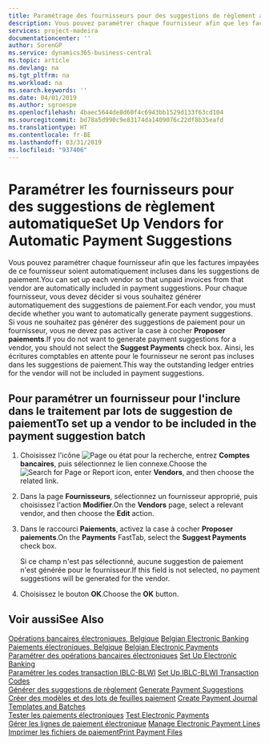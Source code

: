 ```yaml
---
title: Paramétrage des fournisseurs pour des suggestions de règlement automatique
description: Vous pouvez paramétrer chaque fournisseur afin que les factures impayées de ce fournisseur soient automatiquement incluses dans les suggestions de paiement.
services: project-madeira
documentationcenter: ''
author: SorenGP
ms.service: dynamics365-business-central
ms.topic: article
ms.devlang: na
ms.tgt_pltfrm: na
ms.workload: na
ms.search.keywords: ''
ms.date: 04/01/2019
ms.author: sgroespe
ms.openlocfilehash: 4baec5644de8d60f4c6943bb1529d133f63cd104
ms.sourcegitcommit: bd78a5d990c9e83174da1409076c22df8b35eafd
ms.translationtype: HT
ms.contentlocale: fr-BE
ms.lasthandoff: 03/31/2019
ms.locfileid: "937406"
---
```

# <a name="set-up-vendors-for-automatic-payment-suggestions"></a><span data-ttu-id="a6f02-103">Paramétrer les fournisseurs pour des suggestions de règlement automatique</span><span class="sxs-lookup"><span data-stu-id="a6f02-103">Set Up Vendors for Automatic Payment Suggestions</span></span>
<span data-ttu-id="a6f02-104">Vous pouvez paramétrer chaque fournisseur afin que les factures impayées de ce fournisseur soient automatiquement incluses dans les suggestions de paiement.</span><span class="sxs-lookup"><span data-stu-id="a6f02-104">You can set up each vendor so that unpaid invoices from that vendor are automatically included in payment suggestions.</span></span> <span data-ttu-id="a6f02-105">Pour chaque fournisseur, vous devez décider si vous souhaitez générer automatiquement des suggestions de paiement.</span><span class="sxs-lookup"><span data-stu-id="a6f02-105">For each vendor, you must decide whether you want to automatically generate payment suggestions.</span></span> <span data-ttu-id="a6f02-106">Si vous ne souhaitez pas générer des suggestions de paiement pour un fournisseur, vous ne devez pas activer la case à cocher **Proposer paiements**.</span><span class="sxs-lookup"><span data-stu-id="a6f02-106">If you do not want to generate payment suggestions for a vendor, you should not select the **Suggest Payments** check box.</span></span> <span data-ttu-id="a6f02-107">Ainsi, les écritures comptables en attente pour le fournisseur ne seront pas incluses dans les suggestions de paiement.</span><span class="sxs-lookup"><span data-stu-id="a6f02-107">This way the outstanding ledger entries for the vendor will not be included in payment suggestions.</span></span>  

## <a name="to-set-up-a-vendor-to-be-included-in-the-payment-suggestion-batch"></a><span data-ttu-id="a6f02-108">Pour paramétrer un fournisseur pour l'inclure dans le traitement par lots de suggestion de paiement</span><span class="sxs-lookup"><span data-stu-id="a6f02-108">To set up a vendor to be included in the payment suggestion batch</span></span>  

1.  <span data-ttu-id="a6f02-109">Choisissez l'icône ![Page ou état pour la recherche](../../media/ui-search/search_small.png "Page ou état pour la recherche"), entrez **Comptes bancaires**, puis sélectionnez le lien connexe.</span><span class="sxs-lookup"><span data-stu-id="a6f02-109">Choose the ![Search for Page or Report](../../media/ui-search/search_small.png "Search for Page or Report icon") icon, enter **Vendors**, and then choose the related link.</span></span>  
2.  <span data-ttu-id="a6f02-110">Dans la page **Fournisseurs**, sélectionnez un fournisseur approprié, puis choisissez l'action **Modifier**.</span><span class="sxs-lookup"><span data-stu-id="a6f02-110">On the **Vendors** page, select a relevant vendor, and then choose the **Edit** action.</span></span>  
3.  <span data-ttu-id="a6f02-111">Dans le raccourci **Paiements**, activez la case à cocher **Proposer paiements**.</span><span class="sxs-lookup"><span data-stu-id="a6f02-111">On the **Payments** FastTab, select the **Suggest Payments** check box.</span></span>  

    <span data-ttu-id="a6f02-112">Si ce champ n'est pas sélectionné, aucune suggestion de paiement n'est générée pour le fournisseur.</span><span class="sxs-lookup"><span data-stu-id="a6f02-112">If this field is not selected, no payment suggestions will be generated for the vendor.</span></span>  

4.  <span data-ttu-id="a6f02-113">Choisissez le bouton **OK**.</span><span class="sxs-lookup"><span data-stu-id="a6f02-113">Choose the **OK** button.</span></span>  
  
## <a name="see-also"></a><span data-ttu-id="a6f02-114">Voir aussi</span><span class="sxs-lookup"><span data-stu-id="a6f02-114">See Also</span></span>  
 <span data-ttu-id="a6f02-115">[Opérations bancaires électroniques, Belgique](belgian-electronic-banking.md) </span><span class="sxs-lookup"><span data-stu-id="a6f02-115">[Belgian Electronic Banking](belgian-electronic-banking.md) </span></span>  
 <span data-ttu-id="a6f02-116">[Paiements électroniques, Belgique](belgian-electronic-payments.md) </span><span class="sxs-lookup"><span data-stu-id="a6f02-116">[Belgian Electronic Payments](belgian-electronic-payments.md) </span></span>  
 <span data-ttu-id="a6f02-117">[Paramétrer des opérations bancaires électroniques](how-to-set-up-electronic-banking.md) </span><span class="sxs-lookup"><span data-stu-id="a6f02-117">[Set Up Electronic Banking](how-to-set-up-electronic-banking.md) </span></span>  
 <span data-ttu-id="a6f02-118">[Paramétrer les codes transaction IBLC-BLWI](how-to-set-up-iblc-blwi-transaction-codes.md) </span><span class="sxs-lookup"><span data-stu-id="a6f02-118">[Set Up IBLC-BLWI Transaction Codes](how-to-set-up-iblc-blwi-transaction-codes.md) </span></span>  
 <span data-ttu-id="a6f02-119">[Générer des suggestions de règlement](how-to-generate-payment-suggestions.md) </span><span class="sxs-lookup"><span data-stu-id="a6f02-119">[Generate Payment Suggestions](how-to-generate-payment-suggestions.md) </span></span>  
 <span data-ttu-id="a6f02-120">[Créer des modèles et des lots de feuilles paiement](how-to-create-payment-journal-templates-and-batches.md) </span><span class="sxs-lookup"><span data-stu-id="a6f02-120">[Create Payment Journal Templates and Batches](how-to-create-payment-journal-templates-and-batches.md) </span></span>  
 <span data-ttu-id="a6f02-121">[Tester les paiements électroniques](how-to-test-electronic-payments.md) </span><span class="sxs-lookup"><span data-stu-id="a6f02-121">[Test Electronic Payments](how-to-test-electronic-payments.md) </span></span>  
 <span data-ttu-id="a6f02-122">[Gérer les lignes de paiement électronique](how-to-manage-electronic-payment-lines.md) </span><span class="sxs-lookup"><span data-stu-id="a6f02-122">[Manage Electronic Payment Lines](how-to-manage-electronic-payment-lines.md) </span></span>  
 [<span data-ttu-id="a6f02-123">Imprimer les fichiers de paiement</span><span class="sxs-lookup"><span data-stu-id="a6f02-123">Print Payment Files</span></span>](how-to-print-payment-files.md)

